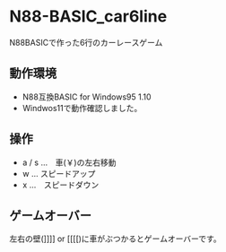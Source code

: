 # N88-BASIC_car6line
N88BASICで作った6行のカーレースゲーム



## 動作環境
 * N88互換BASIC for Windows95 1.10
 * Windwos11で動作確認しました。
## 操作
 * a / s …　車(￥)の左右移動
 * w … スピードアップ
 * x …　スピードダウン
## ゲームオーバー
 左右の壁(]]]] or [[[[)に車がぶつかるとゲームオーバーです。
 
